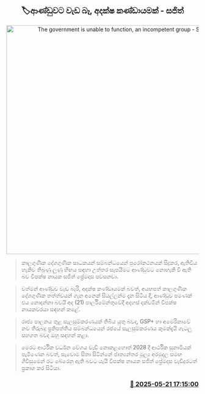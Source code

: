 <p align='center'><b><h2 align='center' title='The government is unable to function, an incompetent group - Sajith'>🏷ආණ්ඩුවට වැඩ බෑ, අදක්ෂ කණ්ඩායමක් - සජිත්</h2></b></p>
<p align='center'><img src='https://helakuru.sgp1.cdn.digitaloceanspaces.com/esana/images/lib/sajith-premadasa-education.jpg' width='600' alt='The government is unable to function, an incompetent group - Sajith'></p>

> කාලගුණික දේශගුණික සාධකයන් සම්බන්ධයෙන් පුරෝකථනයක් සිදුකර, ඇතිවිය හැකිව තිබුණු ලුණු හිඟය සඳහා උත්තර සැපයීමට ආණ්ඩුවට නොහැකි වී ඇති බව විපක්ෂ නායක සජිත් ප්‍රේමදාස පවසනවා.

> වත්මන් ආණ්ඩුව වැඩ බැරි, අදක්ෂ කණ්ඩායමක් බවත්, අයහපත් කාලගුණික දේශගුණික තත්ත්වයන් ගැන අනෙක් සියල්ලන්ම දැන සිටිය දී, ආණ්ඩුව පමණක් එය නොදන්නා බවයි අද (21) පාර්ලිමේන්තුවේදී අදහස් දක්වමින් විපක්ෂ නායකවරයා සඳහන් කළේ.

> රාජ්‍ය පාලනය තුළ සැලසුම්කරණයක් තිබිය යුතු බවද, GSP+ හා අමෙරිකාවේ නව තීරුබදු ප්‍රතිපත්තිය සම්බන්ධයෙන් රජයේ සැලසුම්කරණය කුමක්දැයි ගැටලු සහගත බවද ඔහු සඳහන් කළා.

> මෙරට ආර්ථික වර්ධන වේගය වැඩි නොකළහොත් 2028 දී ආර්ථික සුනාමියක් පැමිණෙන බවත්, සැවොම සිතා සිටින්නේ ජාත්‍යන්තර මූල්‍ය අරමුදල සමඟ ගිවිසුමෙන් රට බේරෙනු ඇති බවට යැයි විපක්ෂ නායක සජිත් ප්‍රේමදාස වැඩිදුරටත් ප්‍රකාශ කර සිටියා.



<h3 align='right'><a href='https://www.helakuru.lk/esana/p/110305/'>📅 2025-05-21 17:15:00</a></h3>
